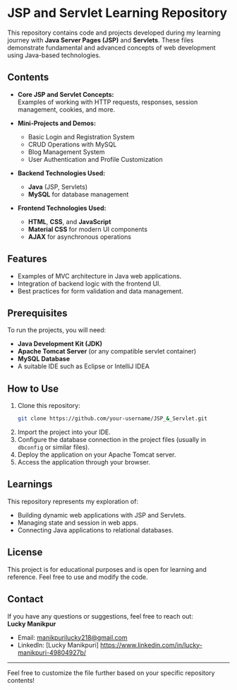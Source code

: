 # JSP and Servlet Learning Repository  

This repository contains code and projects developed during my learning journey with **Java Server Pages (JSP)** and **Servlets**. These files demonstrate fundamental and advanced concepts of web development using Java-based technologies.  

## Contents  
- **Core JSP and Servlet Concepts:**  
  Examples of working with HTTP requests, responses, session management, cookies, and more.  

- **Mini-Projects and Demos:**  
  - Basic Login and Registration System  
  - CRUD Operations with MySQL  
  - Blog Management System  
  - User Authentication and Profile Customization  

- **Backend Technologies Used:**  
  - **Java** (JSP, Servlets)  
  - **MySQL** for database management  

- **Frontend Technologies Used:**  
  - **HTML**, **CSS**, and **JavaScript**  
  - **Material CSS** for modern UI components  
  - **AJAX** for asynchronous operations  

## Features  
- Examples of MVC architecture in Java web applications.  
- Integration of backend logic with the frontend UI.  
- Best practices for form validation and data management.  

## Prerequisites  
To run the projects, you will need:  
- **Java Development Kit (JDK)**  
- **Apache Tomcat Server** (or any compatible servlet container)  
- **MySQL Database**  
- A suitable IDE such as Eclipse or IntelliJ IDEA  

## How to Use  
1. Clone this repository:  
   ```bash  
   git clone https://github.com/your-username/JSP_&_Servlet.git  
   ```  
2. Import the project into your IDE.  
3. Configure the database connection in the project files (usually in `dbconfig` or similar files).  
4. Deploy the application on your Apache Tomcat server.  
5. Access the application through your browser.  

## Learnings  
This repository represents my exploration of:  
- Building dynamic web applications with JSP and Servlets.  
- Managing state and session in web apps.  
- Connecting Java applications to relational databases.  

## License  
This project is for educational purposes and is open for learning and reference. Feel free to use and modify the code.  

## Contact  
If you have any questions or suggestions, feel free to reach out:  
**Lucky Manikpur**  
- Email: manikpurilucky218@gmail.com  
- LinkedIn: [Lucky Manikpuri]  https://www.linkedin.com/in/lucky-manikpuri-49804927b/

---

Feel free to customize the file further based on your specific repository contents!
